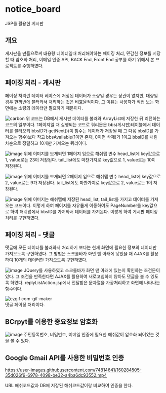 # notice_board
JSP를 활용한 게시판

## 개요
게시판을 만듦으로써 대용량 데이터일때 처리해야하는 페이징 처리, 민감한 정보를 저장할 때 암호화 처리, 이메일 인증 API, BACK End, Front End 공부를 하기 위해서 본 프로젝트를 수행하였다.

## 페이징 처리 - 게시판
페이징 처리란 데이터 베이스에 저장된 데이터가 소량일 경우는 상관이 없지만, 대량일 경우 한꺼번에 불러와서 처리하는 것은 비효율적이다. 그 이유는 사용자가 직접 보는 화면에는 소량의 데이터만 필요하기 때문이다. 

![carbon](https://user-images.githubusercontent.com/74814641/160281871-b7ebbc90-6668-428e-8577-57f77bac259a.png)
위 코드는 DB에서 게시판 데이터를 불러와 ArrayList에 저장한 뒤 리턴하는 코드의 일부이다. 1페이지일 때 실행되는 코드로 쿼리문은 bbs(게시판)테이블에서 데이터를 불러오되 bbsID가 getNext()(이 함수는 데이터가 저장될 때 그 다음 bbsID를 가져오는 함수)보다 작고 bbsAvailable(1이면 존재, 0이면 삭제)가 1이고 bbsID를 내림차순으로 정렬하고 10개만 가져오는 쿼리이다. 

![image](https://user-images.githubusercontent.com/74814641/160282559-cd442204-c56c-4452-bc72-02dc8444d74a.png)
위에 이미지를 보게되면 1페이지 임으로 해쉬맵 변수 head_list에 key값으로 1, value로는 23이 저장된다. tail_list에도 마찬가지로 key값으로 1, value로는 10이 저장된다.

![image](https://user-images.githubusercontent.com/74814641/160282901-5b9c5fda-7c17-43ac-b894-7b43d498b95d.png)
위에 이미지를 보게되면 2페이지 임으로 해쉬맵 변수 head_list에 key값으로 2, value로는 9가 저장된다. tail_list에도 마찬가지로 key값으로 2, value로는 1이 저장된다.
 
![image](https://user-images.githubusercontent.com/74814641/160282791-09933af6-c284-40bb-a267-7bb00dedaaa1.png)
위에 이미지는 해쉬맵에 저장된 head_list, tail_list를 가지고 데이터를 가져오는 코드이다. 이렇게 하여 페이지를 자유롭게 이동하여도 PageNumber를 key값으로 하여 해쉬맵에서 bbsID를 가져와서 데이터를 가져온다. 이렇게 하여 게시판 페이징 처리를 구현하였다.


## 페이징 처리 - 댓글
댓글에 모든 데이터를 불러와서 처리하기 보다는 현재 화면에 필요한 정보의 데이터만 가져오도록 구현하였다. 그 방법은 스크롤바가 화면 맨 아래에 닿았을 때 AJAX를 활용하여 10개의 데이터만 가져오도록 구현하였다. 

![image](https://user-images.githubusercontent.com/74814641/160283538-ca22fc79-773b-4be5-bf12-34b0741ef450.png)
JQuery를 사용하였고 스크롤바가 화면 맨 아래에 있는지 확인하는 조건문이 있다. 그 조건을 만족한다면 AJAX를 활용하여 새로고침하지 않아도 댓글을 볼 수 있도록 하였다. replyListAction.jsp에서 전달받은 문자열을 가공처리하고 화면에 나타나는 함수이다.

![ezgif com-gif-maker](https://user-images.githubusercontent.com/74814641/160284125-e9f5497e-5f9d-45d9-b530-44547012d7bf.gif)                        
댓글 페이징 처리이다.

## BCrpyt를 이용한 중요정보 암호화
![image](https://user-images.githubusercontent.com/74814641/160284270-c0883bcb-1573-4aff-84ce-0762d2fac544.png)
주민등록번호, 비밀번호, 이메일 인증에 필요한 해쉬값이 암호화 되어있는 것을 볼 수 있다.

## Google Gmail API를 사용한 비밀번호 인증
https://user-images.githubusercontent.com/74814641/160284505-35d026f9-6978-4098-be32-a4ba6dc93552.mp4

URL 해쉬코드값과 DB에 저장된 해쉬코드값이랑 비교하여 인증을 한다.


